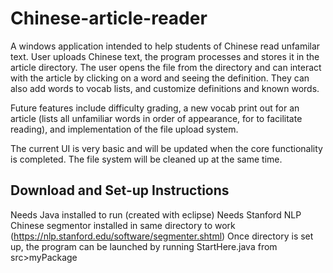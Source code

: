 # Chinese-article-reader

A windows application intended to help students of Chinese read unfamilar text. User uploads Chinese text, the program processes and stores it in the article directory. The user opens the file from the directory and can interact with the article by clicking on a word and seeing the definition. They can also add words to vocab lists, and customize definitions and known words.

Future features include difficulty grading, a new vocab print out for an article (lists all unfamiliar words in order of appearance, for to facilitate reading), and implementation of the file upload system.

The current UI is very basic and will be updated when the core functionality is completed. The file system will be cleaned up at the same time.

## Download and Set-up Instructions
Needs Java installed to run (created with eclipse)
Needs Stanford NLP Chinese segmentor installed in same directory to work (https://nlp.stanford.edu/software/segmenter.shtml) 
Once directory is set up, the program can be launched by running StartHere.java from src>myPackage

